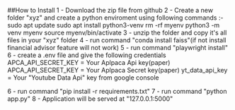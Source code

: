 ##How to Install
1 - Download the zip file from github
2 - Create a new folder "xyz" and create a python enviroment using following commands :-
sudo apt update
sudo apt install python3-venv
rm -rf myenv
python3 -m venv myenv
source myenv/bin/activate
3 - unzip the folder and copy it's all files in your "xyz" folder
4 - run command "conda install faiss"(if not install financial advisor feature will not work)
5 - run command "playwright install"
6 - create a .env file and give the following credentials
APCA_API_SECRET_KEY = Your Aplpaca Api key(paper)
APCA_API_SECRET_KEY = Your Aplpaca Secret key(paper)
yt_data_api_key = Your "Youtube Data Api" key from google console

6 - run command "pip install -r requirements.txt"
7 - run command "python app.py"
8 - Application will be served at "127.0.0.1:5000"
